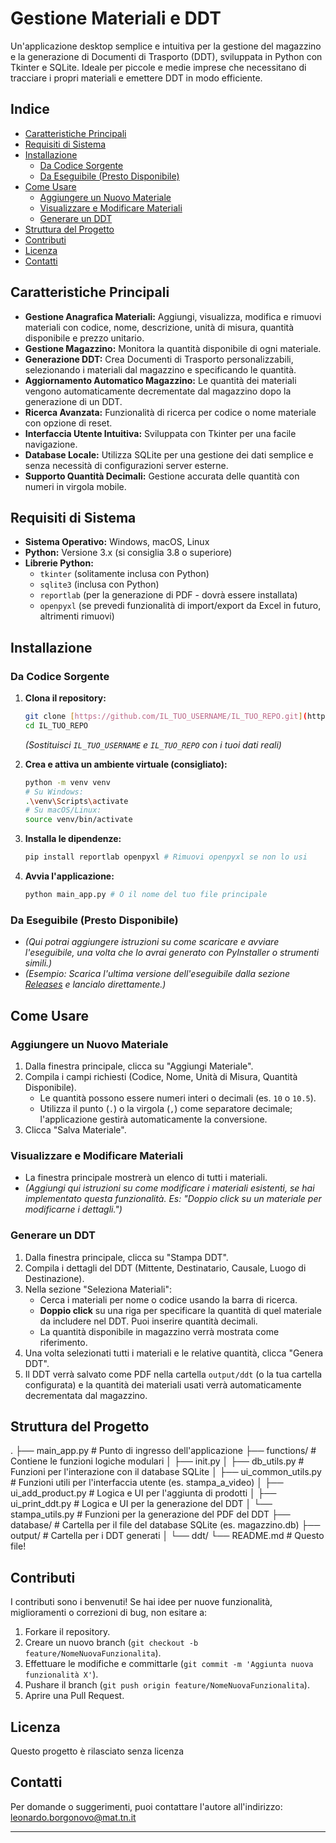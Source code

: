 # Gestione Materiali e DDT

Un'applicazione desktop semplice e intuitiva per la gestione del magazzino e la generazione di Documenti di Trasporto (DDT), sviluppata in Python con Tkinter e SQLite. Ideale per piccole e medie imprese che necessitano di tracciare i propri materiali e emettere DDT in modo efficiente.

## Indice

- [Caratteristiche Principali](#caratteristiche-principali)
- [Requisiti di Sistema](#requisiti-di-sistema)
- [Installazione](#installazione)
  - [Da Codice Sorgente](#da-codice-sorgente)
  - [Da Eseguibile (Presto Disponibile)](#da-eseguibile-presto-disponibile)
- [Come Usare](#come-usare)
  - [Aggiungere un Nuovo Materiale](#aggiungere-un-nuovo-materiale)
  - [Visualizzare e Modificare Materiali](#visualizzare-e-modificare-materiali)
  - [Generare un DDT](#generare-un-ddt)
- [Struttura del Progetto](#struttura-del-progetto)
- [Contributi](#contributi)
- [Licenza](#licenza)
- [Contatti](#contatti)

## Caratteristiche Principali

* **Gestione Anagrafica Materiali:** Aggiungi, visualizza, modifica e rimuovi materiali con codice, nome, descrizione, unità di misura, quantità disponibile e prezzo unitario.
* **Gestione Magazzino:** Monitora la quantità disponibile di ogni materiale.
* **Generazione DDT:** Crea Documenti di Trasporto personalizzabili, selezionando i materiali dal magazzino e specificando le quantità.
* **Aggiornamento Automatico Magazzino:** Le quantità dei materiali vengono automaticamente decrementate dal magazzino dopo la generazione di un DDT.
* **Ricerca Avanzata:** Funzionalità di ricerca per codice o nome materiale con opzione di reset.
* **Interfaccia Utente Intuitiva:** Sviluppata con Tkinter per una facile navigazione.
* **Database Locale:** Utilizza SQLite per una gestione dei dati semplice e senza necessità di configurazioni server esterne.
* **Supporto Quantità Decimali:** Gestione accurata delle quantità con numeri in virgola mobile.

## Requisiti di Sistema

* **Sistema Operativo:** Windows, macOS, Linux
* **Python:** Versione 3.x (si consiglia 3.8 o superiore)
* **Librerie Python:**
    * `tkinter` (solitamente inclusa con Python)
    * `sqlite3` (inclusa con Python)
    * `reportlab` (per la generazione di PDF - dovrà essere installata)
    * `openpyxl` (se prevedi funzionalità di import/export da Excel in futuro, altrimenti rimuovi)

## Installazione

### Da Codice Sorgente

1.  **Clona il repository:**
    ```bash
    git clone [https://github.com/IL_TUO_USERNAME/IL_TUO_REPO.git](https://github.com/IL_TUO_USERNAME/IL_TUO_REPO.git)
    cd IL_TUO_REPO
    ```
    *(Sostituisci `IL_TUO_USERNAME` e `IL_TUO_REPO` con i tuoi dati reali)*

2.  **Crea e attiva un ambiente virtuale (consigliato):**
    ```bash
    python -m venv venv
    # Su Windows:
    .\venv\Scripts\activate
    # Su macOS/Linux:
    source venv/bin/activate
    ```

3.  **Installa le dipendenze:**
    ```bash
    pip install reportlab openpyxl # Rimuovi openpyxl se non lo usi
    ```

4.  **Avvia l'applicazione:**
    ```bash
    python main_app.py # O il nome del tuo file principale
    ```

### Da Eseguibile (Presto Disponibile)

* *(Qui potrai aggiungere istruzioni su come scaricare e avviare l'eseguibile, una volta che lo avrai generato con PyInstaller o strumenti simili.)*
* *(Esempio: Scarica l'ultima versione dell'eseguibile dalla sezione [Releases](https://github.com/IL_TUO_USERNAME/IL_TUO_REPO/releases) e lancialo direttamente.)*

## Come Usare

### Aggiungere un Nuovo Materiale

1.  Dalla finestra principale, clicca su "Aggiungi Materiale".
2.  Compila i campi richiesti (Codice, Nome, Unità di Misura, Quantità Disponibile).
    * Le quantità possono essere numeri interi o decimali (es. `10` o `10.5`).
    * Utilizza il punto (`.`) o la virgola (`,`) come separatore decimale; l'applicazione gestirà automaticamente la conversione.
3.  Clicca "Salva Materiale".

### Visualizzare e Modificare Materiali

* La finestra principale mostrerà un elenco di tutti i materiali.
* *(Aggiungi qui istruzioni su come modificare i materiali esistenti, se hai implementato questa funzionalità. Es: "Doppio click su un materiale per modificarne i dettagli.")*

### Generare un DDT

1.  Dalla finestra principale, clicca su "Stampa DDT".
2.  Compila i dettagli del DDT (Mittente, Destinatario, Causale, Luogo di Destinazione).
3.  Nella sezione "Seleziona Materiali":
    * Cerca i materiali per nome o codice usando la barra di ricerca.
    * **Doppio click** su una riga per specificare la quantità di quel materiale da includere nel DDT. Puoi inserire quantità decimali.
    * La quantità disponibile in magazzino verrà mostrata come riferimento.
4.  Una volta selezionati tutti i materiali e le relative quantità, clicca "Genera DDT".
5.  Il DDT verrà salvato come PDF nella cartella `output/ddt` (o la tua cartella configurata) e la quantità dei materiali usati verrà automaticamente decrementata dal magazzino.

## Struttura del Progetto

.
├── main_app.py             # Punto di ingresso dell'applicazione
├── functions/              # Contiene le funzioni logiche modulari
│   ├── init.py
│   ├── db_utils.py         # Funzioni per l'interazione con il database SQLite
│   ├── ui_common_utils.py  # Funzioni utili per l'interfaccia utente (es. stampa_a_video)
│   ├── ui_add_product.py   # Logica e UI per l'aggiunta di prodotti
│   ├── ui_print_ddt.py     # Logica e UI per la generazione del DDT
│   └── stampa_utils.py     # Funzioni per la generazione del PDF del DDT
├── database/               # Cartella per il file del database SQLite (es. magazzino.db)
├── output/                 # Cartella per i DDT generati
│   └── ddt/
└── README.md               # Questo file!


## Contributi

I contributi sono i benvenuti! Se hai idee per nuove funzionalità, miglioramenti o correzioni di bug, non esitare a:

1.  Forkare il repository.
2.  Creare un nuovo branch (`git checkout -b feature/NomeNuovaFunzionalita`).
3.  Effettuare le modifiche e committarle (`git commit -m 'Aggiunta nuova funzionalità X'`).
4.  Pushare il branch (`git push origin feature/NomeNuovaFunzionalita`).
5.  Aprire una Pull Request.

## Licenza

Questo progetto è rilasciato senza licenza

## Contatti

Per domande o suggerimenti, puoi contattare l'autore all'indirizzo:
[leonardo.borgonovo@mat.tn.it](leonardo.borgonovo@mat.tn.it)

---
